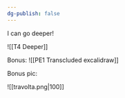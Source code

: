 ```yaml
---
dg-publish: false
---
```

I can go deeper!

![[T4 Deeper]]

Bonus: 
![[PE1 Transcluded excalidraw]]

Bonus pic: 

![[travolta.png|100]]


